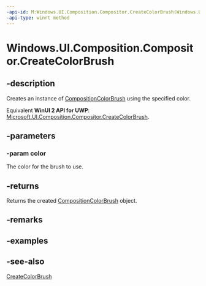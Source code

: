 ```yaml
---
-api-id: M:Windows.UI.Composition.Compositor.CreateColorBrush(Windows.UI.Color)
-api-type: winrt method
---
```


<!-- Method syntax
public Windows.UI.Composition.CompositionColorBrush CreateColorBrush(Windows.UI.Color color)
-->

# Windows.UI.Composition.Compositor.CreateColorBrush

## -description
Creates an instance of [CompositionColorBrush](compositioncolorbrush.md) using the specified color.

Equivalent **WinUI 2 API for UWP**: [Microsoft.UI.Composition.Compositor.CreateColorBrush](/windows/winui/api/microsoft.ui.composition.compositor.createcolorbrush).

## -parameters
### -param color
The color for the brush to use.

## -returns
Returns the created [CompositionColorBrush](compositioncolorbrush.md) object.

## -remarks

## -examples

## -see-also
[CreateColorBrush](compositor_createcolorbrush_1269564413.md)
